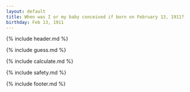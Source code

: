 ```yaml
---
layout: default
title: When was I or my baby conceived if born on February 13, 1911?
birthday: Feb 13, 1911
---
```


{% include header.md %}

{% include guess.md %}

{% include calculate.md %}

{% include safety.md %}

{% include footer.md %}



